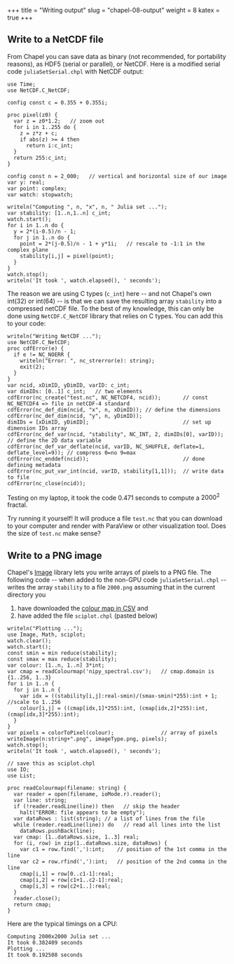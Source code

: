 +++
title = "Writing output"
slug = "chapel-08-output"
weight = 8
katex = true
+++

## Write to a NetCDF file

From Chapel you can save data as binary (not recommended, for portability reasons), as HDF5 (serial or
parallel), or NetCDF. Here is a modified serial code `juliaSetSerial.chpl` with NetCDF output:

```chpl
use Time;
use NetCDF.C_NetCDF;

config const c = 0.355 + 0.355i;

proc pixel(z0) {
  var z = z0*1.2;   // zoom out
  for i in 1..255 do {
    z = z*z + c;
    if abs(z) >= 4 then
      return i:c_int;
  }
  return 255:c_int;
}

config const n = 2_000;   // vertical and horizontal size of our image
var y: real;
var point: complex;
var watch: stopwatch;

writeln("Computing ", n, "x", n, " Julia set ...");
var stability: [1..n,1..n] c_int;
watch.start();
for i in 1..n do {
  y = 2*(i-0.5)/n - 1;
  for j in 1..n do {
    point = 2*(j-0.5)/n - 1 + y*1i;   // rescale to -1:1 in the complex plane
    stability[i,j] = pixel(point);
  }
}
watch.stop();
writeln('It took ', watch.elapsed(), ' seconds');
```

The reason we are using C types (`c_int`) here -- and not Chapel's own int(32) or int(64) -- is that we can
save the resulting array `stability` into a compressed netCDF file. To the best of my knowledge, this can only
be done using `NetCDF.C_NetCDF` library that relies on C types. You can add this to your code:

```chpl
writeln("Writing NetCDF ...");
use NetCDF.C_NetCDF;
proc cdfError(e) {
  if e != NC_NOERR {
    writeln("Error: ", nc_strerror(e): string);
    exit(2);
  }
}
var ncid, xDimID, yDimID, varID: c_int;
var dimIDs: [0..1] c_int;   // two elements
cdfError(nc_create("test.nc", NC_NETCDF4, ncid));       // const NC_NETCDF4 => file in netCDF-4 standard
cdfError(nc_def_dim(ncid, "x", n, xDimID)); // define the dimensions
cdfError(nc_def_dim(ncid, "y", n, yDimID));
dimIDs = [xDimID, yDimID];                              // set up dimension IDs array
cdfError(nc_def_var(ncid, "stability", NC_INT, 2, dimIDs[0], varID));   // define the 2D data variable
cdfError(nc_def_var_deflate(ncid, varID, NC_SHUFFLE, deflate=1, deflate_level=9)); // compress 0=no 9=max
cdfError(nc_enddef(ncid));                              // done defining metadata
cdfError(nc_put_var_int(ncid, varID, stability[1,1]));  // write data to file
cdfError(nc_close(ncid));
```

Testing on my laptop, it took the code 0.471 seconds to compute a $2000^2$ fractal.

Try running it yourself! It will produce a file `test.nc` that you can download to your computer and render
with ParaView or other visualization tool. Does the size of `test.nc` make sense?










## Write to a PNG image

Chapel's [Image](https://chapel-lang.org/docs/main/modules/packages/Image.html) library lets you write arrays
of pixels to a PNG file. The following code -- when added to the non-GPU code `juliaSetSerial.chpl` -- writes
the array `stability` to a file `2000.png` assuming that in the current directory you

1. have downloaded the [colour map in CSV](/files/nipy_spectral.csv) and
2. have added the file `sciplot.chpl` (pasted below)

```chpl
writeln("Plotting ...");
use Image, Math, sciplot;
watch.clear();
watch.start();
const smin = min reduce(stability);
const smax = max reduce(stability);
var colour: [1..n, 1..n] 3*int;
var cmap = readColourmap('nipy_spectral.csv');   // cmap.domain is {1..256, 1..3}
for i in 1..n {
  for j in 1..n {
    var idx = ((stability[i,j]:real-smin)/(smax-smin)*255):int + 1; //scale to 1..256
    colour[i,j] = ((cmap[idx,1]*255):int, (cmap[idx,2]*255):int, (cmap[idx,3]*255):int);
  }
}
var pixels = colorToPixel(colour);               // array of pixels
writeImage(n:string+".png", imageType.png, pixels);
watch.stop();
writeln('It took ', watch.elapsed(), ' seconds');
```

```chpl
// save this as sciplot.chpl
use IO;
use List;

proc readColourmap(filename: string) {
  var reader = open(filename, ioMode.r).reader();
  var line: string;
  if (!reader.readLine(line)) then   // skip the header
    halt("ERROR: file appears to be empty");
  var dataRows : list(string); // a list of lines from the file
  while (reader.readLine(line)) do   // read all lines into the list
    dataRows.pushBack(line);
  var cmap: [1..dataRows.size, 1..3] real;
  for (i, row) in zip(1..dataRows.size, dataRows) {
    var c1 = row.find(','):int;    // position of the 1st comma in the line
    var c2 = row.rfind(','):int;   // position of the 2nd comma in the line
    cmap[i,1] = row[0..c1-1]:real;
    cmap[i,2] = row[c1+1..c2-1]:real;
    cmap[i,3] = row[c2+1..]:real;
  }
  reader.close();
  return cmap;
}
```

Here are the typical timings on a CPU:

```output
Computing 2000x2000 Julia set ...
It took 0.382409 seconds
Plotting ...
It took 0.192508 seconds
```

